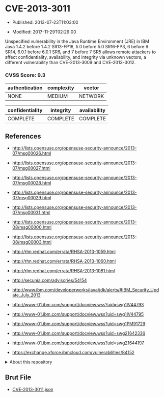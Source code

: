 # CVE-2013-3011

- Published: 2013-07-23T11:03:00

- Modified: 2017-11-29T02:29:00

Unspecified vulnerability in the Java Runtime Environment (JRE) in IBM Java 1.4.2 before 1.4.2 SR13-FP18, 5.0 before 5.0 SR16-FP3, 6 before 6 SR14, 6.0.1 before 6.0.1 SR6, and 7 before 7 SR5 allows remote attackers to affect confidentiality, availability, and integrity via unknown vectors, a different vulnerability than CVE-2013-3009 and CVE-2013-3012.

### CVSS Score: **9.3**

| authentication | complexity | vector |
| --- | --- | --- |
| NONE | MEDIUM | NETWORK |

| confidentiality | integrity | availability |
| --- | --- | --- |
| COMPLETE | COMPLETE | COMPLETE |

## References

* http://lists.opensuse.org/opensuse-security-announce/2013-07/msg00026.html

* http://lists.opensuse.org/opensuse-security-announce/2013-07/msg00027.html

* http://lists.opensuse.org/opensuse-security-announce/2013-07/msg00028.html

* http://lists.opensuse.org/opensuse-security-announce/2013-07/msg00029.html

* http://lists.opensuse.org/opensuse-security-announce/2013-07/msg00031.html

* http://lists.opensuse.org/opensuse-security-announce/2013-08/msg00000.html

* http://lists.opensuse.org/opensuse-security-announce/2013-08/msg00003.html

* http://rhn.redhat.com/errata/RHSA-2013-1059.html

* http://rhn.redhat.com/errata/RHSA-2013-1060.html

* http://rhn.redhat.com/errata/RHSA-2013-1081.html

* http://secunia.com/advisories/54154

* http://www.ibm.com/developerworks/java/jdk/alerts/#IBM_Security_Update_July_2013

* http://www-01.ibm.com/support/docview.wss?uid=swg1IV44793

* http://www-01.ibm.com/support/docview.wss?uid=swg1IV44795

* http://www-01.ibm.com/support/docview.wss?uid=swg1PM91729

* http://www-01.ibm.com/support/docview.wss?uid=swg21642336

* http://www-01.ibm.com/support/docview.wss?uid=swg21644197

* https://exchange.xforce.ibmcloud.com/vulnerabilities/84152

<details>
<summary>About this repository</summary> 

  This repository is part of the project [Live Hack CVE](https://github.com/Live-Hack-CVE). Main website can be found [www.live-hack.org](https://www.live-hack.org) 
  
  Made by [Sn0wAlice](https://github.com/Sn0wAlice) for the people that care about security and need to have a feed of the latest CVEs. Hope you enjoy it, don't forget to star the repo and follow me on [Twitter](https://twitter.com/Sn0wAlice) and [Github](https://github.com/Sn0wAlice). And that is my [personnal website](https://www.alice-snow.me/)

  - [Home Page](https://github.com/Live-Hack-CVE)
  - [Framework](https://github.com/Live-Hack-CVE/cve-framework)
  - [CVE database](https://github.com/Live-Hack-CVE/full_database)
  - [Changelog](https://github.com/Live-Hack-CVE/Changelog)
</details>

## Brut File

* [CVE-2013-3011.json](https://raw.githubusercontent.com/Live-Hack-CVE/full_database/main/cves/2013/CVE-2013-3011.json)

